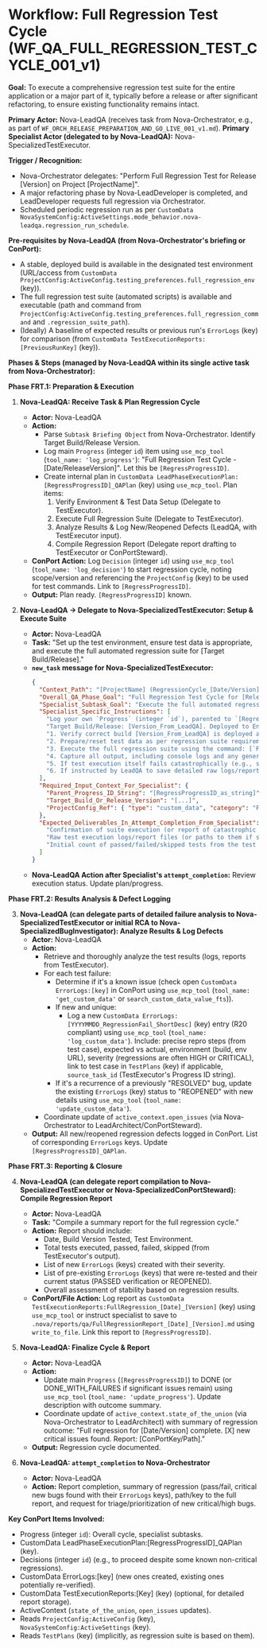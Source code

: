 # Workflow: Full Regression Test Cycle (WF_QA_FULL_REGRESSION_TEST_CYCLE_001_v1)

**Goal:** To execute a comprehensive regression test suite for the entire application or a major part of it, typically before a release or after significant refactoring, to ensure existing functionality remains intact.

**Primary Actor:** Nova-LeadQA (receives task from Nova-Orchestrator, e.g., as part of `WF_ORCH_RELEASE_PREPARATION_AND_GO_LIVE_001_v1.md`).
**Primary Specialist Actor (delegated to by Nova-LeadQA):** Nova-SpecializedTestExecutor.

**Trigger / Recognition:**
- Nova-Orchestrator delegates: "Perform Full Regression Test for Release [Version] on Project [ProjectName]".
- A major refactoring phase by Nova-LeadDeveloper is completed, and LeadDeveloper requests full regression via Orchestrator.
- Scheduled periodic regression run as per `CustomData NovaSystemConfig:ActiveSettings.mode_behavior.nova-leadqa.regression_run_schedule`.

**Pre-requisites by Nova-LeadQA (from Nova-Orchestrator's briefing or ConPort):**
- A stable, deployed build is available in the designated test environment (URL/access from `CustomData ProjectConfig:ActiveConfig.testing_preferences.full_regression_env` (key)).
- The full regression test suite (automated scripts) is available and executable (path and command from `ProjectConfig:ActiveConfig.testing_preferences.full_regression_command` and `.regression_suite_path`).
- (Ideally) A baseline of expected results or previous run's `ErrorLogs` (key) for comparison (from `CustomData TestExecutionReports:[PreviousRunKey]` (key)).

**Phases & Steps (managed by Nova-LeadQA within its single active task from Nova-Orchestrator):**

**Phase FRT.1: Preparation & Execution**

1.  **Nova-LeadQA: Receive Task & Plan Regression Cycle**
    *   **Actor:** Nova-LeadQA
    *   **Action:**
        *   Parse `Subtask Briefing Object` from Nova-Orchestrator. Identify Target Build/Release Version.
        *   Log main `Progress` (integer `id`) item using `use_mcp_tool` (`tool_name: 'log_progress'`): "Full Regression Test Cycle - [Date/ReleaseVersion]". Let this be `[RegressProgressID]`.
        *   Create internal plan in `CustomData LeadPhaseExecutionPlan:[RegressProgressID]_QAPlan` (key) using `use_mcp_tool`. Plan items:
            1.  Verify Environment & Test Data Setup (Delegate to TestExecutor).
            2.  Execute Full Regression Suite (Delegate to TestExecutor).
            3.  Analyze Results & Log New/Reopened Defects (LeadQA, with TestExecutor input).
            4.  Compile Regression Report (Delegate report drafting to TestExecutor or ConPortSteward).
    *   **ConPort Action:** Log `Decision` (integer `id`) using `use_mcp_tool` (`tool_name: 'log_decision'`) to start regression cycle, noting scope/version and referencing the `ProjectConfig` (key) to be used for test commands. Link to `[RegressProgressID]`.
    *   **Output:** Plan ready. `[RegressProgressID]` known.

2.  **Nova-LeadQA -> Delegate to Nova-SpecializedTestExecutor: Setup & Execute Suite**
    *   **Actor:** Nova-LeadQA
    *   **Task:** "Set up the test environment, ensure test data is appropriate, and execute the full automated regression suite for [Target Build/Release]."
    *   **`new_task` message for Nova-SpecializedTestExecutor:**
        ```json
        {
          "Context_Path": "[ProjectName] (RegressionCycle_[Date/Version]) -> ExecuteSuite (TestExecutor)",
          "Overall_QA_Phase_Goal": "Full Regression Test Cycle for [ReleaseVersion/TargetBuild].",
          "Specialist_Subtask_Goal": "Execute the full automated regression test suite against [Target Build/Release].",
          "Specialist_Specific_Instructions": [
            "Log your own `Progress` (integer `id`), parented to `[RegressProgressID]`.",
            "Target Build/Release: [Version_From_LeadQA]. Deployed to Env: [Regression_Env_URL_From_ProjectConfig].",
            "1. Verify correct build [Version_From_LeadQA] is deployed and environment ([Regression_Env_URL_From_ProjectConfig]) is stable and accessible.",
            "2. Prepare/reset test data as per regression suite requirements (scripts might be in `ProjectConfig:ActiveConfig.testing_preferences.test_data_setup_scripts`). Execute data setup if needed.",
            "3. Execute the full regression suite using the command: [`ProjectConfig:ActiveConfig.testing_preferences.full_regression_command`] in CWD: [`ProjectConfig:ActiveConfig.testing_preferences.regression_suite_path`]. Use `execute_command`.",
            "4. Capture all output, including console logs and any generated test reports (e.g., HTML, XML).",
            "5. If test execution itself fails catastrophically (e.g., suite cannot start, environment down), report this immediately with relevant error messages.",
            "6. If instructed by LeadQA to save detailed raw logs/reports, use `write_to_file` to path like `.nova/reports/qa/FullRegression_[Date/Version]_[timestamp]/`."
          ],
          "Required_Input_Context_For_Specialist": {
            "Parent_Progress_ID_String": "[RegressProgressID_as_string]",
            "Target_Build_Or_Release_Version": "[...]",
            "ProjectConfig_Ref": { "type": "custom_data", "category": "ProjectConfig", "key": "ActiveConfig", "fields_needed": ["testing_preferences.full_regression_env", "testing_preferences.full_regression_command", "testing_preferences.regression_suite_path", "testing_preferences.test_data_setup_scripts"] }
          },
          "Expected_Deliverables_In_Attempt_Completion_From_Specialist": [
            "Confirmation of suite execution (or report of catastrophic failure).",
            "Raw test execution logs/report files (or paths to them if saved to `.nova/reports/qa/`).",
            "Initial count of passed/failed/skipped tests from the test runner output."
          ]
        }
        ```
    *   **Nova-LeadQA Action after Specialist's `attempt_completion`:** Review execution status. Update plan/progress.

**Phase FRT.2: Results Analysis & Defect Logging**

3.  **Nova-LeadQA (can delegate parts of detailed failure analysis to Nova-SpecializedTestExecutor or initial RCA to Nova-SpecializedBugInvestigator): Analyze Results & Log Defects**
    *   **Actor:** Nova-LeadQA
    *   **Action:**
        *   Retrieve and thoroughly analyze the test results (logs, reports from TestExecutor).
        *   For each test failure:
            *   Determine if it's a known issue (check open `CustomData ErrorLogs:[key]` in ConPort using `use_mcp_tool` (`tool_name: 'get_custom_data'` or `search_custom_data_value_fts`)).
            *   If new and unique:
                *   Log a new `CustomData ErrorLogs:[YYYYMMDD_RegressionFail_ShortDesc]` (key) entry (R20 compliant) using `use_mcp_tool` (`tool_name: 'log_custom_data'`). Include: precise repro steps (from test case), expected vs actual, environment (build, env URL), severity (regressions are often HIGH or CRITICAL), link to test case in `TestPlans` (key) if applicable, `source_task_id` (TestExecutor's Progress ID string).
            *   If it's a recurrence of a previously "RESOLVED" bug, update the existing `ErrorLogs` (key) status to "REOPENED" with new details using `use_mcp_tool` (`tool_name: 'update_custom_data'`).
        *   Coordinate update of `active_context.open_issues` (via Nova-Orchestrator to LeadArchitect/ConPortSteward).
    *   **Output:** All new/reopened regression defects logged in ConPort. List of corresponding `ErrorLogs` keys. Update `[RegressProgressID]_QAPlan`.

**Phase FRT.3: Reporting & Closure**

4.  **Nova-LeadQA (can delegate report compilation to Nova-SpecializedTestExecutor or Nova-SpecializedConPortSteward): Compile Regression Report**
    *   **Actor:** Nova-LeadQA
    *   **Task:** "Compile a summary report for the full regression cycle."
    *   **Action:** Report should include:
        *   Date, Build Version Tested, Test Environment.
        *   Total tests executed, passed, failed, skipped (from TestExecutor's output).
        *   List of new `ErrorLogs` (keys) created with their severity.
        *   List of pre-existing `ErrorLogs` (keys) that were re-tested and their current status (PASSED verification or REOPENED).
        *   Overall assessment of stability based on regression results.
    *   **ConPort/File Action:** Log report as `CustomData TestExecutionReports:FullRegression_[Date]_[Version]` (key) using `use_mcp_tool` or instruct specialist to save to `.nova/reports/qa/FullRegressionReport_[Date]_[Version].md` using `write_to_file`. Link this report to `[RegressProgressID]`.

5.  **Nova-LeadQA: Finalize Cycle & Report**
    *   **Actor:** Nova-LeadQA
    *   **Action:**
        *   Update main `Progress` (`[RegressProgressID]`) to DONE (or DONE_WITH_FAILURES if significant issues remain) using `use_mcp_tool` (`tool_name: 'update_progress'`). Update description with outcome summary.
        *   Coordinate update of `active_context.state_of_the_union` (via Nova-Orchestrator to LeadArchitect) with summary of regression outcome: "Full regression for [Date/Version] complete. [X] new critical issues found. Report: [ConPortKey/Path]."
    *   **Output:** Regression cycle documented.

6.  **Nova-LeadQA: `attempt_completion` to Nova-Orchestrator**
    *   **Actor:** Nova-LeadQA
    *   **Action:** Report completion, summary of regression (pass/fail, critical new bugs found with their `ErrorLogs` keys), path/key to the full report, and request for triage/prioritization of new critical/high bugs.

**Key ConPort Items Involved:**
- Progress (integer `id`): Overall cycle, specialist subtasks.
- CustomData LeadPhaseExecutionPlan:[RegressProgressID]_QAPlan (key).
- Decisions (integer `id`) (e.g., to proceed despite some known non-critical regressions).
- CustomData ErrorLogs:[key] (new ones created, existing ones potentially re-verified).
- CustomData TestExecutionReports:[Key] (key) (optional, for detailed report storage).
- ActiveContext (`state_of_the_union`, `open_issues` updates).
- Reads `ProjectConfig:ActiveConfig` (key), `NovaSystemConfig:ActiveSettings` (key).
- Reads `TestPlans` (key) (implicitly, as regression suite is based on them).